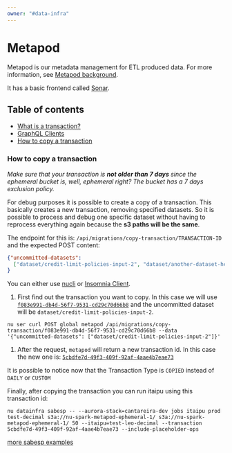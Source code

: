```yaml
---
owner: "#data-infra"
---
```


# Metapod

Metapod is our metadata management for ETL produced data. For more information, see [Metapod background](https://github.com/nubank/metapod#background).

It has a basic frontend called [Sonar](https://github.com/nubank/sonar-js).

## Table of contents

- [What is a transaction?](../glossary.md#transaction)
- [GraphQL Clients](../tools/graphql_clients.md)
- [How to copy a transaction](#how-to-copy-a-transaction)

### How to copy a transaction

*Make sure that your transaction is **not older than 7 days** since the ephemeral bucket is, well, ephemeral right? The bucket has a 7 days exclusion policy.*

For debug purposes it is possible to create a copy of a transaction. This basically creates a new transaction, removing specified datasets. So it is possible to process and debug one specific dataset without having to reprocess everything again because the **s3 paths will be the same**.

The endpoint for this is: `/api/migrations/copy-transaction/TRANSACTION-ID` and the expected POST content:

```json
{"uncommitted-datasets":
  ["dataset/credit-limit-policies-input-2", "dataset/another-dataset-here"]
}
```

You can either use [nucli](https://github.com/nubank/nucli) or [Insomnia Client](../tools/graphql_clients.md#insomnia-client).

1. First find out the transaction you want to copy. In this case we will use [`f083e991-db4d-56f7-9531-cd29c70d66b8`](https://backoffice.nubank.com.br/sonar-js/#/sonar-js/transactions/f083e991-db4d-56f7-9531-cd29c70d66b8) and the uncommitted dataset will be `dataset/credit-limit-policies-input-2`.

```shell
nu ser curl POST global metapod /api/migrations/copy-transaction/f083e991-db4d-56f7-9531-cd29c70d66b8 --data '{"uncommitted-datasets": ["dataset/credit-limit-policies-input-2"]}'
```

1. After the request, `metapod` will return a new transaction id. In this case the new one is: [`5cbdfe7d-49f3-409f-92af-4aae4b7eae73`](https://backoffice.nubank.com.br/sonar-js/#/sonar-js/transactions/5cbdfe7d-49f3-409f-92af-4aae4b7eae73)

It is possible to notice now that the Transaction Type is `COPIED` instead of `DAILY` or `CUSTOM`

Finally, after copying the transaction you can run itaipu using this transaction id:

```shell
nu datainfra sabesp -- --aurora-stack=cantareira-dev jobs itaipu prod test-decimal s3a://nu-spark-metapod-ephemeral-1/ s3a://nu-spark-metapod-ephemeral-1/ 50 --itaipu=test-leo-decimal --transaction 5cbdfe7d-49f3-409f-92af-4aae4b7eae73 --include-placeholder-ops
```

[more sabesp examples](../on-call/data-infra/tools/cli_examples.md#data-infra-cli-sabesp-examples)
